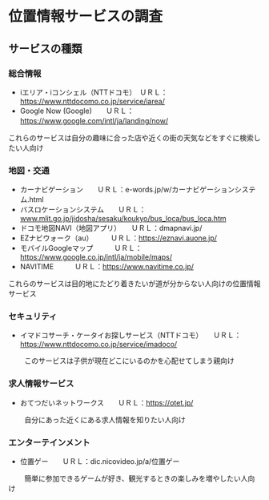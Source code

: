 # 位置情報サービスの調査
## サービスの種類
### 総合情報
* iエリア・iコンシェル（NTTドコモ）　ＵＲＬ：https://www.nttdocomo.co.jp/service/iarea/
* Google Now (Google)　　ＵＲＬ：https://www.google.com/intl/ja/landing/now/
　
  
 これらのサービスは自分の趣味に合った店や近くの街の天気などをすぐに検索したい人向け

### 地図・交通
* カーナビゲーション　　ＵＲＬ：e-words.jp/w/カーナビゲーションシステム.html
* バスロケーションシステム　　ＵＲＬ：www.mlit.go.jp/jidosha/sesaku/koukyo/bus_loca/bus_loca.htm
* ドコモ地図NAVI（地図アプリ）　　ＵＲＬ：dmapnavi.jp/
* EZナビウォーク（au）　　　ＵＲＬ：https://eznavi.auone.jp/
* モバイルGoogleマップ　　　ＵＲＬ：https://www.google.co.jp/intl/ja/mobile/maps/
* NAVITIME　　　ＵＲＬ：https://www.navitime.co.jp/
　
 
 これらのサービスは目的地にたどり着きたいが道が分からない人向けの位置情報サービス
 
### セキュリティ
* イマドコサーチ・ケータイお探しサービス（NTTドコモ）　　ＵＲＬ：https://www.nttdocomo.co.jp/service/imadoco/

　
 　このサービスは子供が現在どこにいるのかを心配せてしまう親向け
 
### 求人情報サービス
* おてつだいネットワークス　　ＵＲＬ：https://otet.jp/

　
 　自分にあった近くにある求人情報を知りたい人向け
 
### エンターテインメント
* 位置ゲー　　ＵＲＬ：dic.nicovideo.jp/a/位置ゲー

　
 　簡単に参加できるゲームが好き、観光するときの楽しみを増やしたい人向け

